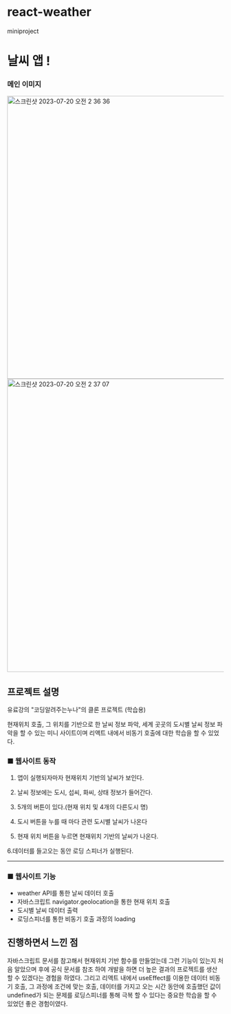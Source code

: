 # react-weather
miniproject

# 날씨 앱 !


### 메인 이미지
<img width="657" alt="스크린샷 2023-07-20 오전 2 36 36" src="https://github.com/whdgjs7300/react-weather/assets/112137464/b5a20523-e42c-4e0c-a98f-fc17048443e3">

<img width="681" alt="스크린샷 2023-07-20 오전 2 37 07" src="https://github.com/whdgjs7300/react-weather/assets/112137464/42a6c1f3-cdd0-48bc-bcc1-05927b0a1de4">


## 프로젝트 설명

유료강의 "코딩알려주는누나"의 클론 프로젝트 (학습용)

현재위치 호출, 그 위치를 기반으로 한 날씨 정보 파악, 세계 곳곳의 도시별 날씨 정보 파악을 할 수 있는 미니 사이트이며 리액트 내에서 비동기 호출에 대한 학습을 할 수 있었다.

### **■ 웹사이트 동작**

1. 앱이 실행되자마자 현재위치 기반의 날씨가 보인다.

2. 날씨 정보에는 도시, 섭씨, 화씨, 상태 정보가 들어간다.

3. 5개의 버튼이 있다.(현재 위치 및 4개의 다른도시 명)

4. 도시 버튼을 누를 때 마다 관련 도시별 날씨가 나온다

5. 현재 위치 버튼을 누르면 현재위치 기반의 날씨가 나온다.

6.데이터를 들고오는 동안 로딩 스피너가 실행된다.

---

### **■ 웹사이트 기능**

- weather API를 통한 날씨 데이터 호출
- 자바스크립트 navigator.geolocation을 통한 현재 위치 호출
- 도시별 날씨 데이터 출력
- 로딩스피너를 통한 비동기 호출 과정의 loading

## 진행하면서 느낀 점

자바스크립트 문서를 참고해서 현재위치 기반 함수를 만들었는데 그런 기능이 있는지 처음 알았으며 후에 공식 문서를 참조 하여 개발을 하면 더 높은 결과의 프로젝트를 생산 할 수 있겠다는 경험을 하였다. 그리고 리액트 내에서 useEffect를 이용한 데이터 비동기 호출, 그 과정에 조건에 맞는 호출, 데이터를 가지고 오는 시간 동안에 호출했던 값이 undefined가 되는 문제를 로딩스피너를 통해 극복 할 수 있다는 중요한 학습을 할 수 있었던 좋은 경험이였다.
